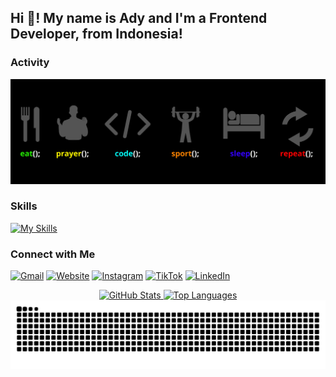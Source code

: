<h2>Hi 👋! My name is Ady and I'm a Frontend Developer, from Indonesia!</h2>

### Activity

![activity](gambar/activity.png)

### Skills

[![My Skills](https://skillicons.dev/icons?i=html,css,javascript,typescript,react,nextjs,nodejs,express,mysql,figma,vscode&perline=11)](https://skillicons.dev)

### Connect with Me

[![Gmail](https://img.shields.io/badge/Gmail-D14836?style=for-the-badge&logo=gmail&logoColor=white)](mailto:adstynbusiness@gmail.com) [![Website](https://img.shields.io/badge/website-000000?style=for-the-badge&logo=about-dot-me&logoColor=white)](https://portfolio2025-11hs.vercel.app) [![Instagram](https://img.shields.io/badge/instagram-E4405F?style=for-the-badge&logo=instagram&logoColor=white)](https://instagram.com/_adstyn) [![TikTok](https://img.shields.io/badge/tiktok-000000?style=for-the-badge&logo=tiktok&logoColor=white)](https://tiktok.com/@adstynbusines) [![LinkedIn](https://img.shields.io/badge/LinkedIn-blue?style=for-the-badge&logo=linkedin&logoColor=white)](https://www.linkedin.com/in/ady-setiyawan-943778327/)

<div align="center">
  <a href="https://github.com/AdStyn">
    <img src="https://github-readme-stats.vercel.app/api?username=AdStyn&show_icons=true&theme=vision-friendly-dark&hide_border=false" height="150" alt="GitHub Stats" />
  </a>
  <a href="https://github.com/anuraghazra/github-readme-stats">
    <img src="https://github-readme-stats.vercel.app/api/top-langs/?username=AdStyn&layout=compact&langs_count=6&theme=midnight-purple&hide_border=false" height="150" alt="Top Languages" />
  </a>
</div>

<img src="https://raw.githubusercontent.com/AdStyn/AdStyn/output/snake.svg" alt="Snake animation" />

###
